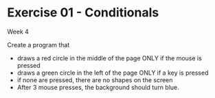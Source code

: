 # Exercise 01 - Conditionals

Week 4

Create a program that
- draws a red circle in the middle of the page ONLY if the mouse is pressed
- draws a green circle in the left of the page ONLY if a key is pressed
- if none are pressed, there are no shapes on the screen
- After 3 mouse presses, the background should turn blue.
